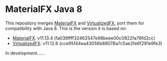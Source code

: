# MaterialFX Java 8

This repository merges [MaterialFX](https://github.com/palexdev/MaterialFX) and [VirtualizedFX](https://github.com/palexdev/VirtualizedFX),
port them for compatibility with Java 8.
This is the version it is based on:

* [MaterialFX](https://github.com/palexdev/MaterialFX): v11.13.4 (fa039ffff32462547e98beee00c0822fa76fd2cc)
* [VirtualizedFX](https://github.com/palexdev/VirtualizedFX): v11.12.6 (cce95f44ea43056b88078a7c5ae2fe6f291e9fe3)

In development……